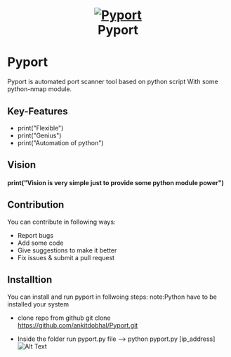 <h1 align="center">
  <br>
  <a href="https://github.com/ankitdobhal/Pyport"><img src="https://img.icons8.com/dusk/128/000000/python.png" alt="Pyport"></a>
  <br>
  Pyport
  <br>
</h1>

# Pyport
  Pyport is automated port scanner tool based on python script With some python-nmap module.
  
  ## Key-Features
  
  - print("Flexible")
  - print("Genius")
  - print("Automation of python")
  
  ## Vision
  #### print("Vision is very simple just to provide some python module power")
  
  
  ## Contribution
  You can contribute in following ways:

- Report bugs
- Add some code
- Give suggestions to make it better
- Fix issues & submit a pull request

 ## Installtion
 You can install and run pyport in follwoing steps:
 note:Python have to be installed your system
 - clone repo from github
   git clone https://github.com/ankitdobhal/Pyport.git
   
  - Inside the folder run pyport.py file
    --> python pyport.py [ip_address]
    ![Alt Text](https://thepracticaldev.s3.amazonaws.com/i/nxpriye1uftr9dc6pch7.JPG)
